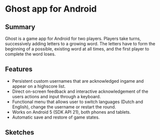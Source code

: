 # Ghost app for Android

## Summary

Ghost is a game app for Android for two players. Players take turns, successively adding letters to a growing word. The letters have to form the beginning of a possible, existing word at all times, and the first player to complete the word loses.

## Features

* Persistent custom usernames that are acknowledged ingame and appear on a highscore list.
* Direct on-screen feedback and interactive acknowledgement of the users actions and input through a keyboard.
* Functional menu that allows user to switch languages (Dutch and English), change the username or restart the round.
* Works on Android 5 (SDK API 21), both phones and tablets.
* Automatic save and restore of game states.

## Sketches

